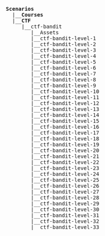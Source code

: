 
<pre>
  <b>Scenarios</b>
    |__<b>Courses</b>
    |__<b>CTF</b>
       |__ctf-bandit
          |__Assets
          |__ctf-bandit-level-1
          |__ctf-bandit-level-2
          |__ctf-bandit-level-3
          |__ctf-bandit-level-4
          |__ctf-bandit-level-5
          |__ctf-bandit-level-6
          |__ctf-bandit-level-7
          |__ctf-bandit-level-8
          |__ctf-bandit-level-9
          |__ctf-bandit-level-10
          |__ctf-bandit-level-11
          |__ctf-bandit-level-12
          |__ctf-bandit-level-13
          |__ctf-bandit-level-14
          |__ctf-bandit-level-15
          |__ctf-bandit-level-16
          |__ctf-bandit-level-17
          |__ctf-bandit-level-18
          |__ctf-bandit-level-19
          |__ctf-bandit-level-20
          |__ctf-bandit-level-21
          |__ctf-bandit-level-22
          |__ctf-bandit-level-23
          |__ctf-bandit-level-24
          |__ctf-bandit-level-25
          |__ctf-bandit-level-26
          |__ctf-bandit-level-27
          |__ctf-bandit-level-28
          |__ctf-bandit-level-29
          |__ctf-bandit-level-30
          |__ctf-bandit-level-31
          |__ctf-bandit-level-32
          |__ctf-bandit-level-33
</pre>
